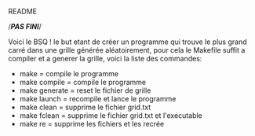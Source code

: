 README

/*******PAS FINI*******/

Voici le BSQ !
le but etant de créer un programme qui trouve le plus grand carré dans une grille générée aléatoirement,
pour cela le Makefile suffit a compiler et a generer la grille,
voici la liste des commandes:

 - make           =   compile le programme
 - make compile   =   compile le programme
 - make generate  =   reset le fichier de grille
 - make launch    =   recompile et lance le programme
 - make clean     =   supprime le fichier grid.txt
 - make fclean    =   supprime le fichier grid.txt et l'executable
 - make re        =   supprime les fichiers et les recrée 

